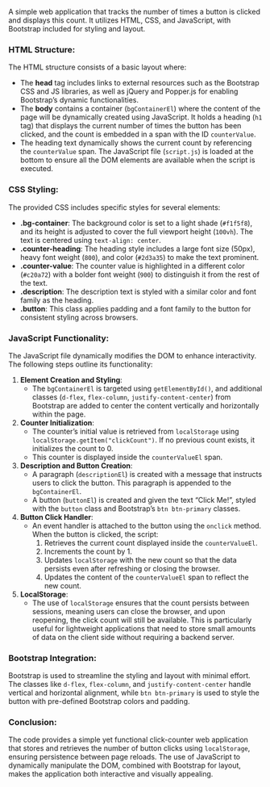 A simple web application that tracks the number of times a button is clicked and displays this count. It utilizes HTML, CSS, and JavaScript, with Bootstrap included for styling and layout.

### HTML Structure:
The HTML structure consists of a basic layout where:
- The **head** tag includes links to external resources such as the Bootstrap CSS and JS libraries, as well as jQuery and Popper.js for enabling Bootstrap’s dynamic functionalities.
- The **body** contains a container (`bgContainerEl`) where the content of the page will be dynamically created using JavaScript. It holds a heading (`h1` tag) that displays the current number of times the button has been clicked, and the count is embedded in a span with the ID `counterValue`.
- The heading text dynamically shows the current count by referencing the `counterValue` span. The JavaScript file (`script.js`) is loaded at the bottom to ensure all the DOM elements are available when the script is executed.

### CSS Styling:
The provided CSS includes specific styles for several elements:
- **.bg-container**: The background color is set to a light shade (`#f1f5f8`), and its height is adjusted to cover the full viewport height (`100vh`). The text is centered using `text-align: center`.
- **.counter-heading**: The heading style includes a large font size (50px), heavy font weight (`800`), and color (`#2d3a35`) to make the text prominent.
- **.counter-value**: The counter value is highlighted in a different color (`#c20a72`) with a bolder font weight (`900`) to distinguish it from the rest of the text.
- **.description**: The description text is styled with a similar color and font family as the heading.
- **.button**: This class applies padding and a font family to the button for consistent styling across browsers.

### JavaScript Functionality:
The JavaScript file dynamically modifies the DOM to enhance interactivity. The following steps outline its functionality:
1. **Element Creation and Styling**:
    - The `bgContainerEl` is targeted using `getElementById()`, and additional classes (`d-flex`, `flex-column`, `justify-content-center`) from Bootstrap are added to center the content vertically and horizontally within the page.
2. **Counter Initialization**:
    - The counter’s initial value is retrieved from `localStorage` using `localStorage.getItem("clickCount")`. If no previous count exists, it initializes the count to 0.
    - This counter is displayed inside the `counterValueEl` span.
3. **Description and Button Creation**:
    - A paragraph (`descriptionEl`) is created with a message that instructs users to click the button. This paragraph is appended to the `bgContainerEl`.
    - A button (`buttonEl`) is created and given the text “Click Me!”, styled with the `button` class and Bootstrap’s `btn btn-primary` classes.
4. **Button Click Handler**:
    - An event handler is attached to the button using the `onclick` method. When the button is clicked, the script:
        1. Retrieves the current count displayed inside the `counterValueEl`.
        2. Increments the count by 1.
        3. Updates `localStorage` with the new count so that the data persists even after refreshing or closing the browser.
        4. Updates the content of the `counterValueEl` span to reflect the new count.
5. **LocalStorage**:
    - The use of `localStorage` ensures that the count persists between sessions, meaning users can close the browser, and upon reopening, the click count will still be available. This is particularly useful for lightweight applications that need to store small amounts of data on the client side without requiring a backend server.

### Bootstrap Integration:
Bootstrap is used to streamline the styling and layout with minimal effort. The classes like `d-flex`, `flex-column`, and `justify-content-center` handle vertical and horizontal alignment, while `btn btn-primary` is used to style the button with pre-defined Bootstrap colors and padding.

### Conclusion:
The code provides a simple yet functional click-counter web application that stores and retrieves the number of button clicks using `localStorage`, ensuring persistence between page reloads. The use of JavaScript to dynamically manipulate the DOM, combined with Bootstrap for layout, makes the application both interactive and visually appealing.
